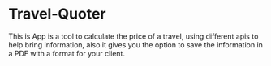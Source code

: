 # Travel-Quoter
This is App is a tool to calculate the price of a travel, using different apis to help bring information, also it gives you the option to save the information in a PDF with a format for your client.